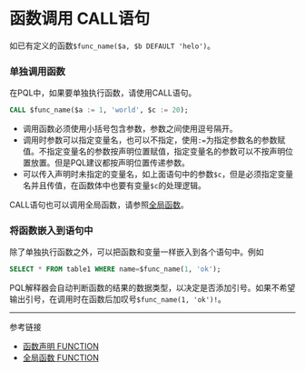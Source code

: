 # 函数调用 CALL语句
如已有定义的函数`$func_name($a, $b DEFAULT 'helo')`。

### 单独调用函数
在PQL中，如果要单独执行函数，请使用CALL语句。
```sql
CALL $func_name($a := 1, 'world', $c := 20);
```

* 调用函数必须使用小括号包含参数，参数之间使用逗号隔开。
* 调用时参数可以指定变量名，也可以不指定，使用`:=`为指定参数名的参数赋值。不指定变量名的参数按声明位置赋值，指定变量名的参数可以不按声明位置放置。但是PQL建议都按声明位置传递参数。
* 可以传入声明时未指定的变量名，如上面语句中的参数`$c`，但是必须指定变量名并且传值，在函数体中也要有变量`$c`的处理逻辑。

CALL语句也可以调用全局函数，请参照[全局函数](/pql/global-function.md)。

### 将函数嵌入到语句中
除了单独执行函数之外，可以把函数和变量一样嵌入到各个语句中。例如
```sql
SELECT * FROM table1 WHERE name=$func_name(1, 'ok');
```
PQL解释器会自动判断函数的结果的数据类型，以决定是否添加引号。如果不希望输出引号，在调用时在函数后加叹号`$func_name(1, 'ok')!`。


---
参考链接
* [函数声明 FUNCTION](/pql/function.md)
* [全局函数 FUNCTION](/pql/global-function.md)